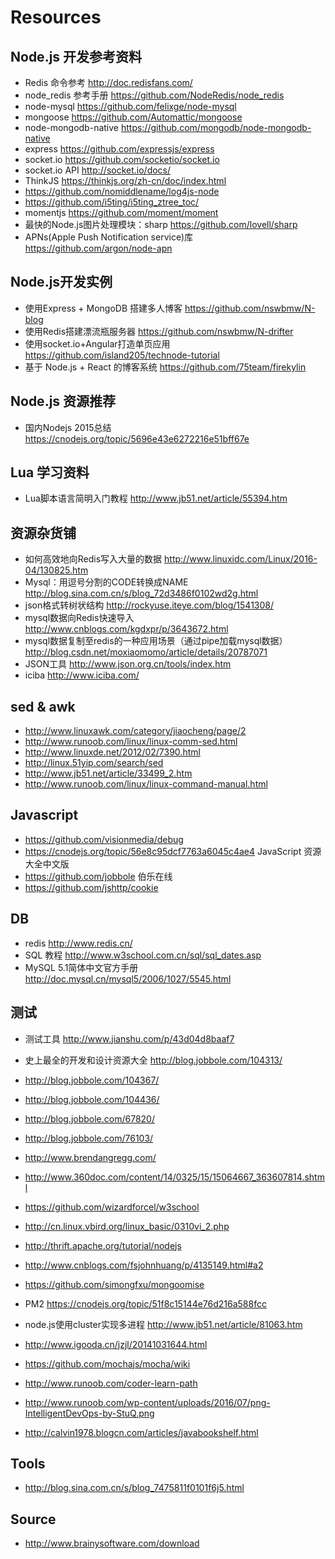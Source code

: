 # Resources

## Node.js 开发参考资料
  * Redis 命令参考 http://doc.redisfans.com/
  * node_redis 参考手册 https://github.com/NodeRedis/node_redis
  * node-mysql https://github.com/felixge/node-mysql
  * mongoose https://github.com/Automattic/mongoose
  * node-mongodb-native https://github.com/mongodb/node-mongodb-native
  * express https://github.com/expressjs/express
  * socket.io https://github.com/socketio/socket.io
  * socket.io API http://socket.io/docs/
  * ThinkJS https://thinkjs.org/zh-cn/doc/index.html
  * https://github.com/nomiddlename/log4js-node
  * https://github.com/i5ting/i5ting_ztree_toc/
  * momentjs https://github.com/moment/moment
  * 最快的Node.js图片处理模块：sharp https://github.com/lovell/sharp
  * APNs(Apple Push Notification service)库 https://github.com/argon/node-apn

## Node.js开发实例
  * 使用Express + MongoDB 搭建多人博客 https://github.com/nswbmw/N-blog
  * 使用Redis搭建漂流瓶服务器 https://github.com/nswbmw/N-drifter
  * 使用socket.io+Angular打造单页应用 https://github.com/island205/technode-tutorial
  * 基于 Node.js + React 的博客系统 https://github.com/75team/firekylin


## Node.js 资源推荐
  * 国内Nodejs 2015总结 https://cnodejs.org/topic/5696e43e6272216e51bff67e


## Lua 学习资料
  * Lua脚本语言简明入门教程 http://www.jb51.net/article/55394.htm


## 资源杂货铺
  * 如何高效地向Redis写入大量的数据 http://www.linuxidc.com/Linux/2016-04/130825.htm 
  * Mysql：用逗号分割的CODE转换成NAME http://blog.sina.com.cn/s/blog_72d3486f0102wd2g.html
  * json格式转树状结构 http://rockyuse.iteye.com/blog/1541308/
  * mysql数据向Redis快速导入 http://www.cnblogs.com/kgdxpr/p/3643672.html
  * mysql数据复制至redis的一种应用场景（通过pipe加载mysql数据） http://blog.csdn.net/moxiaomomo/article/details/20787071
  * JSON工具 http://www.json.org.cn/tools/index.htm
  * iciba http://www.iciba.com/

## sed & awk
  * http://www.linuxawk.com/category/jiaocheng/page/2
  * http://www.runoob.com/linux/linux-comm-sed.html
  * http://www.linuxde.net/2012/02/7390.html
  * http://linux.51yip.com/search/sed
  * http://www.jb51.net/article/33499_2.htm
  * http://www.runoob.com/linux/linux-command-manual.html

## Javascript
  * https://github.com/visionmedia/debug
  * https://cnodejs.org/topic/56e8c95dcf7763a6045c4ae4 JavaScript 资源大全中文版
  * https://github.com/jobbole 伯乐在线
  * https://github.com/jshttp/cookie

## DB
  * redis http://www.redis.cn/
  * SQL 教程 http://www.w3school.com.cn/sql/sql_dates.asp
  * MySQL 5.1简体中文官方手册 http://doc.mysql.cn/mysql5/2006/1027/5545.html

## 测试
* 测试工具 http://www.jianshu.com/p/43d04d8baaf7
* 史上最全的开发和设计资源大全 http://blog.jobbole.com/104313/
* http://blog.jobbole.com/104367/
* http://blog.jobbole.com/104436/
* http://blog.jobbole.com/67820/
* http://blog.jobbole.com/76103/
* http://www.brendangregg.com/
* http://www.360doc.com/content/14/0325/15/15064667_363607814.shtml
* https://github.com/wizardforcel/w3school
* http://cn.linux.vbird.org/linux_basic/0310vi_2.php

* http://thrift.apache.org/tutorial/nodejs
* http://www.cnblogs.com/fsjohnhuang/p/4135149.html#a2
* https://github.com/simongfxu/mongoomise
* PM2 https://cnodejs.org/topic/51f8c15144e76d216a588fcc
* node.js使用cluster实现多进程 http://www.jb51.net/article/81063.htm
* http://www.igooda.cn/jzjl/20141031644.html
* https://github.com/mochajs/mocha/wiki


* http://www.runoob.com/coder-learn-path
* http://www.runoob.com/wp-content/uploads/2016/07/png-IntelligentDevOps-by-StuQ.png
* http://calvin1978.blogcn.com/articles/javabookshelf.html

## Tools
* http://blog.sina.com.cn/s/blog_7475811f0101f6j5.html


## Source 
* http://www.brainysoftware.com/download
